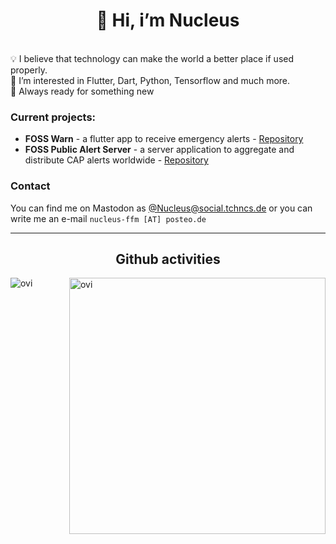 <h1 align="center"> 👋 Hi, i’m Nucleus</h1>
<br>
💡 I believe that technology can make the world a better place if used properly.<br>
👀 I’m interested in Flutter, Dart, Python, Tensorflow and much more. <br>
🌱 Always ready for something new

### Current projects: 
- **FOSS Warn** - a flutter app to receive emergency alerts - [Repository](https://github.com/nucleus-ffm/foss_warn)
- **FOSS Public Alert Server** - a server application to aggregate and distribute CAP alerts worldwide - [Repository](https://invent.kde.org/webapps/foss-public-alert-server)

### Contact
You can find me on Mastodon as [@Nucleus@social.tchncs.de](https://social.tchncs.de/@Nucleus) or you can write me an e-mail `nucleus-ffm [AT] posteo.de`


___
<h2 align="center"> Github activities </h2>
<p><img align="left" src="https://github-readme-stats.vercel.app/api/top-langs?username=nucleus-ffm&show_icons=true&locale=en&layout=compact&theme=chartreuse-white" alt="ovi" /></p>
<p>&nbsp;<img align="right" src="https://github-readme-stats.vercel.app/api?username=nucleus-ffm&show_icons=true&locale=en&theme=chartreuse-white&include_all_commits=true" alt="ovi" width="410" /></p>
<br><br><br><br><br>

<!---
nucleus-ffm/nucleus-ffm is a ✨ special ✨ repository because its `README.md` (this file) appears on your GitHub profile.
You can click the Preview link to take a look at your changes.
--->
